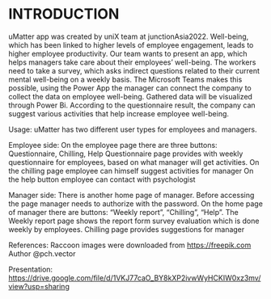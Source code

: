 # INTRODUCTION
uMatter app was created by uniX team at junctionAsia2022. Well-being, which has been linked to higher levels of employee engagement, leads to higher employee productivity. Our team wants to present an app, which helps managers take care about their employees’ well-being. The workers need to take a survey, which asks indirect questions related to their current mental well-being on a weekly basis. The Microsoft Teams makes this possible, using the Power App the manager can connect the company to collect the data on employee well-being. Gathered data will be visualized through Power Bi. According to the questionnaire result, the company can suggest various activities that help increase employee well-being.

Usage: uMatter has two different user types for employees and managers.

Employee side: On the employee page there are three buttons: Questionnaire, Chilling, Help Questionnaire page provides with weekly questionnaire for employees, based on what manager will get activities. On the chilling page employee can himself suggest activities for manager On the help button employee can contact with psychologist

Manager side: There is another home page of manager. Before accessing the page manager needs to authorize with the password. On the home page of manager there are buttons: “Weekly report”, “Chilling”, “Help”.
The Weekly report page shows the report form survey evaluation which is done weekly by employees. Chilling page provides suggestions for manager

References: Raccoon images were downloaded from https://freepik.com Author @pch.vector

Presentation: https://drive.google.com/file/d/1VKJ77caO_BY8kXP2ivwWyHCKIW0xz3mv/view?usp=sharing
